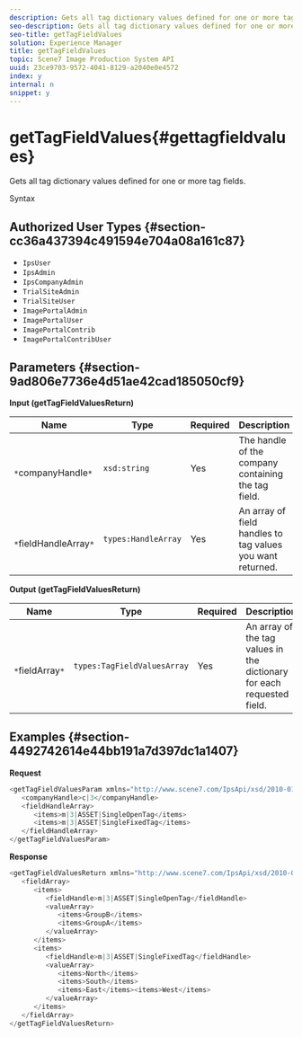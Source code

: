 ```yaml
---
description: Gets all tag dictionary values defined for one or more tag fields.
seo-description: Gets all tag dictionary values defined for one or more tag fields.
seo-title: getTagFieldValues
solution: Experience Manager
title: getTagFieldValues
topic: Scene7 Image Production System API
uuid: 23ce9703-9572-4041-8129-a2040e0e4572
index: y
internal: n
snippet: y
---
```


# getTagFieldValues{#gettagfieldvalues}

Gets all tag dictionary values defined for one or more tag fields.

 Syntax 

## Authorized User Types {#section-cc36a437394c491594e704a08a161c87}

* `IpsUser` 
* `IpsAdmin` 
* `IpsCompanyAdmin` 
* `TrialSiteAdmin` 
* `TrialSiteUser` 
* `ImagePortalAdmin` 
* `ImagePortalUser` 
* `ImagePortalContrib` 
* `ImagePortalContribUser`

## Parameters {#section-9ad806e7736e4d51ae42cad185050cf9}

**Input (getTagFieldValuesReturn)** 

|  Name  | Type  | Required  | Description  |
|---|---|---|---|
|  ` *`companyHandle`*`  | `xsd:string`  | Yes  | The handle of the company containing the tag field.  |
|  ` *`fieldHandleArray`*`  | `types:HandleArray`  | Yes  | An array of field handles to tag values you want returned.  |

**Output (getTagFieldValuesReturn)** 

|  Name  | Type  | Required  | Description  |
|---|---|---|---|
|  ` *`fieldArray`*`  | `types:TagFieldValuesArray`  | Yes  | An array of the tag values in the dictionary for each requested field.  |

## Examples {#section-4492742614e44bb191a7d397dc1a1407}

**Request** 

```java
<getTagFieldValuesParam xmlns="http://www.scene7.com/IpsApi/xsd/2010-01-31">
   <companyHandle>c|3</companyHandle>
   <fieldHandleArray>
      <items>m|3|ASSET|SingleOpenTag</items>
      <items>m|3|ASSET|SingleFixedTag</items>
   </fieldHandleArray>
</getTagFieldValuesParam>
```

**Response** 

```java
<getTagFieldValuesReturn xmlns="http://www.scene7.com/IpsApi/xsd/2010-01-31">
   <fieldArray>
      <items>
         <fieldHandle>m|3|ASSET|SingleOpenTag</fieldHandle>
         <valueArray>
            <items>GroupB</items>
            <items>GroupA</items>
         </valueArray>
      </items>
      <items>
         <fieldHandle>m|3|ASSET|SingleFixedTag</fieldHandle>
         <valueArray>
            <items>North</items>
            <items>South</items>
            <items>East</items><items>West</items>
         </valueArray>
      </items>
   </fieldArray>
</getTagFieldValuesReturn>
```

